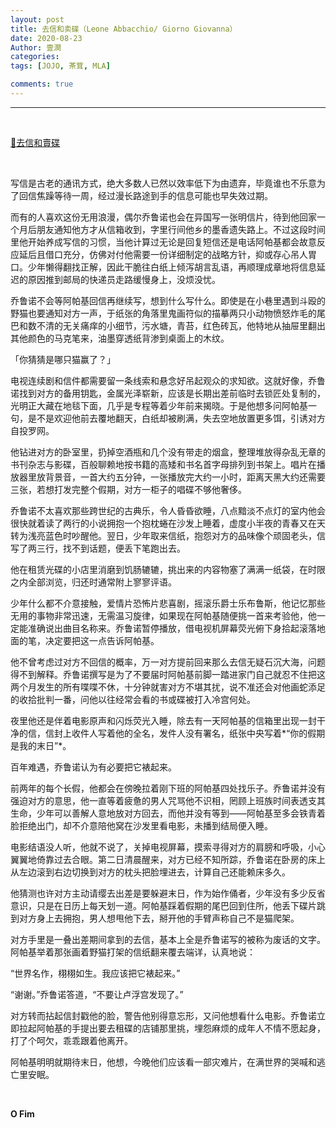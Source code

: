 ```yaml
---
layout: post
title: 去信和卖碟（Leone Abbacchio/ Giorno Giovanna）
date: 2020-08-23
Author: 壹澗
categories: 
tags: [JOJO, 茶茸, MLA]

comments: true
--- 
```


***

<br/>

[🎵去信和賣碟](https://www.youtube.com/watch?v=gQHmVvwagZw "去信和賣碟")

<br/>

写信是古老的通讯方式，绝大多数人已然以效率低下为由遗弃，毕竟谁也不乐意为了回信焦躁等待一周，经过漫长路途到手的信息可能也早失效过期。

而有的人喜欢这份无用浪漫，偶尔乔鲁诺也会在异国写一张明信片，待到他回家一个月后朋友通知他方才从信箱收到，字里行间他乡的墨香遗失路上。不过这段时间里他开始养成写信的习惯，当他计算过无论是回复短信还是电话阿帕基都会故意反应延后且借口充分，仿佛对付他需要一份详细制定的战略方针，抑或存心吊人胃口。少年懒得翻找正解，因此干脆往白纸上倾泻胡言乱语，再顺理成章地将信息延迟的原因推到邮局的快递员走路缓慢身上，没烦没忧。

乔鲁诺不会等阿帕基回信再继续写，想到什么写什么。即使是在小巷里遇到斗殴的野猫也要通知对方一声，于纸张的角落里鬼画符似的描摹两只小动物愤怒炸毛的尾巴和数不清的无关痛痒的小细节，污水塘，青苔，红色砖瓦，他特地从抽屉里翻出其他颜色的马克笔来，油墨穿透纸背渗到桌面上的木纹。

「你猜猜是哪只猫赢了？」

电视连续剧和信件都需要留一条线索和悬念好吊起观众的求知欲。这就好像，乔鲁诺找到对方的备用钥匙，金属光泽崭新，应该是长期出差前临时去锁匠处复制的，光明正大藏在地毯下面，几乎是专程等着少年前来揭晓。于是他想多问阿帕基一句，是不是欢迎他前去覆地翻天，白纸却被刷满，失去空地放置更多饵，引诱对方自投罗网。

他钻进对方的卧室里，扔掉空酒瓶和几个没有带走的烟盒，整理堆放得杂乱无章的书刊杂志与影碟，百般聊赖地按书籍的高矮和书名首字母排列到书架上。唱片在播放器里放背景音，一首大约五分钟，一张播放完大约一小时，距离天黑大约还需要三张，若想打发完整个假期，对方一柜子的唱碟不够他奢侈。

乔鲁诺不太喜欢那些跨世纪的古典乐，令人昏昏欲睡，八点黯淡不点灯的室内他会很快就着读了两行的小说拥抱一个抱枕蜷在沙发上睡着，虚度小半夜的青春又在天转为浅亮蓝色时吵醒他。翌日，少年取来信纸，抱怨对方的品味像个顽固老头，信写了两三行，找不到话题，便丢下笔跑出去。

他在租赁光碟的小店里消磨到饥肠辘辘，挑出来的内容物塞了满满一纸袋，在时限之内全部浏览，归还时通常附上寥寥评语。

少年什么都不介意接触，爱情片恐怖片悲喜剧，摇滚乐爵士乐布鲁斯，他记忆那些无用的事物非常迅速，无需温习旋律，如果现在阿帕基随便挑一首来考验他，他一定能准确说出曲目名称来。乔鲁诺暂停播放，借电视机屏幕荧光俯下身拾起滚落地面的笔，决定要把这一点告诉阿帕基。

他不曾考虑过对方不回信的概率，万一对方提前回来那么去信无疑石沉大海，问题得不到解释。乔鲁诺撰写是为了不要届时阿帕基前脚一踏进家门自己就忍不住把这两个月发生的所有喋喋不休，十分钟就害对方不堪其扰，说不准还会对他画蛇添足的收拾批判一番，问他以往经常会看的书或碟被打入冷宫何处。

夜里他还是伴着电影原声和闪烁荧光入睡，除去有一天阿帕基的信箱里出现一封干净的信，信封上收件人写着他的全名，发件人没有署名，纸张中央写着*“你的假期是我的末日”*。

百年难遇，乔鲁诺认为有必要把它裱起来。

前两年的每个长假，他都会在傍晚拉着刚下班的阿帕基四处找乐子。乔鲁诺并没有强迫对方的意思，他一直等着疲惫的男人咒骂他不识相，罔顾上班族时间表透支其生命，少年可以善解人意地放对方回去，而他并没有等到——阿帕基至多会铁青着脸拒绝出门，却不介意陪他窝在沙发里看电影，未播到结局便入睡。

电影结语没人听，他就不说了，关掉电视屏幕，摸索寻得对方的肩膀和呼吸，小心翼翼地倚靠过去合眼。第二日清晨醒来，对方已经不知所踪，乔鲁诺在卧房的床上从左边滚到右边切换到对方的枕头把脸埋进去，计算自己还能赖床多久。

他猜测也许对方主动请缨去出差是要躲避末日，作为始作俑者，少年没有多少反省意识，只是在日历上每天划一道。阿帕基踩着假期的尾巴回到住所，他丢下碟片跳到对方身上去拥抱，男人想甩他下去，掰开他的手臂声称自己不是猫爬架。

对方手里是一叠出差期间拿到的去信，基本上全是乔鲁诺写的被称为废话的文字。阿帕基举着那张画着野猫打架的信纸翻来覆去端详，认真地说：

“世界名作，栩栩如生。我应该把它裱起来。”

“谢谢。”乔鲁诺答道，“不要让卢浮宫发现了。”

对方转而拈起信封戳他的脸，警告他别得意忘形，又问他想看什么电影。乔鲁诺立即拉起阿帕基的手提出要去租碟的店铺那里挑，埋怨麻烦的成年人不情不愿起身，打了个呵欠，乖乖跟着他离开。

阿帕基明明就期待末日，他想，今晚他们应该看一部灾难片，在满世界的哭喊和逃亡里安眠。

<br/>

**O Fim**
